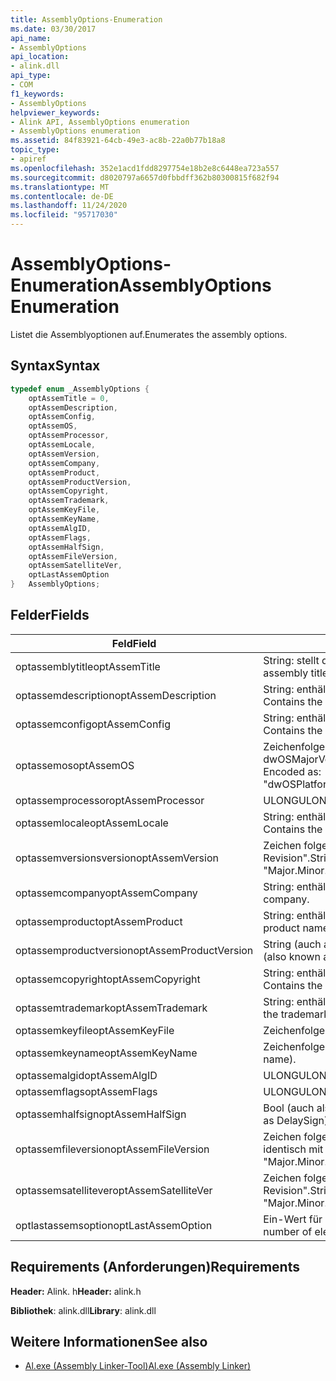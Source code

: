 ```yaml
---
title: AssemblyOptions-Enumeration
ms.date: 03/30/2017
api_name:
- AssemblyOptions
api_location:
- alink.dll
api_type:
- COM
f1_keywords:
- AssemblyOptions
helpviewer_keywords:
- Alink API, AssemblyOptions enumeration
- AssemblyOptions enumeration
ms.assetid: 84f83921-64cb-49e3-ac8b-22a0b77b18a8
topic_type:
- apiref
ms.openlocfilehash: 352e1acd1fdd8297754e18b2e8c6448ea723a557
ms.sourcegitcommit: d8020797a6657d0fbbdff362b80300815f682f94
ms.translationtype: MT
ms.contentlocale: de-DE
ms.lasthandoff: 11/24/2020
ms.locfileid: "95717030"
---
```

# <a name="assemblyoptions-enumeration"></a><span data-ttu-id="05eef-102">AssemblyOptions-Enumeration</span><span class="sxs-lookup"><span data-stu-id="05eef-102">AssemblyOptions Enumeration</span></span>

<span data-ttu-id="05eef-103">Listet die Assemblyoptionen auf.</span><span class="sxs-lookup"><span data-stu-id="05eef-103">Enumerates the assembly options.</span></span>  
  
## <a name="syntax"></a><span data-ttu-id="05eef-104">Syntax</span><span class="sxs-lookup"><span data-stu-id="05eef-104">Syntax</span></span>  
  
```cpp  
typedef enum _AssemblyOptions {  
    optAssemTitle = 0,  
    optAssemDescription,  
    optAssemConfig,  
    optAssemOS,  
    optAssemProcessor,  
    optAssemLocale,  
    optAssemVersion,  
    optAssemCompany,  
    optAssemProduct,  
    optAssemProductVersion,  
    optAssemCopyright,  
    optAssemTrademark,  
    optAssemKeyFile,  
    optAssemKeyName,  
    optAssemAlgID,  
    optAssemFlags,  
    optAssemHalfSign,  
    optAssemFileVersion,  
    optAssemSatelliteVer,  
    optLastAssemOption  
}   AssemblyOptions;  
```  
  
## <a name="fields"></a><span data-ttu-id="05eef-105">Felder</span><span class="sxs-lookup"><span data-stu-id="05eef-105">Fields</span></span>  
  
|<span data-ttu-id="05eef-106">Feld</span><span class="sxs-lookup"><span data-stu-id="05eef-106">Field</span></span>|<span data-ttu-id="05eef-107">BESCHREIBUNG</span><span class="sxs-lookup"><span data-stu-id="05eef-107">Description</span></span>|  
|-----------|-----------------|  
|<span data-ttu-id="05eef-108">optassemblytitle</span><span class="sxs-lookup"><span data-stu-id="05eef-108">optAssemTitle</span></span>|<span data-ttu-id="05eef-109">String: stellt den Assemblytitel dar.</span><span class="sxs-lookup"><span data-stu-id="05eef-109">String - Represents the assembly title.</span></span>|  
|<span data-ttu-id="05eef-110">optassemdescription</span><span class="sxs-lookup"><span data-stu-id="05eef-110">optAssemDescription</span></span>|<span data-ttu-id="05eef-111">String: enthält die Beschreibung der Assembly.</span><span class="sxs-lookup"><span data-stu-id="05eef-111">String - Contains the assembly description.</span></span>|  
|<span data-ttu-id="05eef-112">optassemconfig</span><span class="sxs-lookup"><span data-stu-id="05eef-112">optAssemConfig</span></span>|<span data-ttu-id="05eef-113">String: enthält die Assemblykonfiguration.</span><span class="sxs-lookup"><span data-stu-id="05eef-113">String - Contains the assembly configuration.</span></span>|  
|<span data-ttu-id="05eef-114">optassemos</span><span class="sxs-lookup"><span data-stu-id="05eef-114">optAssemOS</span></span>|<span data-ttu-id="05eef-115">Zeichenfolge codiert als: "dwOSPlatformId. dwOSMajorVersion. dwOSMinorVersion".</span><span class="sxs-lookup"><span data-stu-id="05eef-115">String - Encoded as: "dwOSPlatformId.dwOSMajorVersion.dwOSMinorVersion".</span></span>|  
|<span data-ttu-id="05eef-116">optassemprocessor</span><span class="sxs-lookup"><span data-stu-id="05eef-116">optAssemProcessor</span></span>|<span data-ttu-id="05eef-117">ULONG</span><span class="sxs-lookup"><span data-stu-id="05eef-117">ULONG</span></span>|  
|<span data-ttu-id="05eef-118">optassemlocale</span><span class="sxs-lookup"><span data-stu-id="05eef-118">optAssemLocale</span></span>|<span data-ttu-id="05eef-119">String: enthält das assemblygebiets Schema.</span><span class="sxs-lookup"><span data-stu-id="05eef-119">String - Contains the assembly locale.</span></span>|  
|<span data-ttu-id="05eef-120">optassemversionsversion</span><span class="sxs-lookup"><span data-stu-id="05eef-120">optAssemVersion</span></span>|<span data-ttu-id="05eef-121">Zeichen folgen codiert als: "Major. Minor. Build. Revision".</span><span class="sxs-lookup"><span data-stu-id="05eef-121">String - Encoded as: "Major.Minor.Build.Revision".</span></span>|  
|<span data-ttu-id="05eef-122">optassemcompany</span><span class="sxs-lookup"><span data-stu-id="05eef-122">optAssemCompany</span></span>|<span data-ttu-id="05eef-123">String: enthält das Unternehmen.</span><span class="sxs-lookup"><span data-stu-id="05eef-123">String - Contains the company.</span></span>|  
|<span data-ttu-id="05eef-124">optassemproduct</span><span class="sxs-lookup"><span data-stu-id="05eef-124">optAssemProduct</span></span>|<span data-ttu-id="05eef-125">String: enthält den Produktnamen.</span><span class="sxs-lookup"><span data-stu-id="05eef-125">String - Contains the product name.</span></span>|  
|<span data-ttu-id="05eef-126">optassemproductversion</span><span class="sxs-lookup"><span data-stu-id="05eef-126">optAssemProductVersion</span></span>|<span data-ttu-id="05eef-127">String (auch als InformationalVersion bezeichnet).</span><span class="sxs-lookup"><span data-stu-id="05eef-127">String (also known as InformationalVersion).</span></span>|  
|<span data-ttu-id="05eef-128">optassemcopyright</span><span class="sxs-lookup"><span data-stu-id="05eef-128">optAssemCopyright</span></span>|<span data-ttu-id="05eef-129">String: enthält Informationen zum Copyright.</span><span class="sxs-lookup"><span data-stu-id="05eef-129">String - Contains the copyright information.</span></span>|  
|<span data-ttu-id="05eef-130">optassemtrademark</span><span class="sxs-lookup"><span data-stu-id="05eef-130">optAssemTrademark</span></span>|<span data-ttu-id="05eef-131">String: enthält die Markeninformationen.</span><span class="sxs-lookup"><span data-stu-id="05eef-131">String - Contains the trademark information.</span></span>|  
|<span data-ttu-id="05eef-132">optassemkeyfile</span><span class="sxs-lookup"><span data-stu-id="05eef-132">optAssemKeyFile</span></span>|<span data-ttu-id="05eef-133">Zeichenfolge (Dateiname).</span><span class="sxs-lookup"><span data-stu-id="05eef-133">String (file name).</span></span>|  
|<span data-ttu-id="05eef-134">optassemkeyname</span><span class="sxs-lookup"><span data-stu-id="05eef-134">optAssemKeyName</span></span>|<span data-ttu-id="05eef-135">Zeichenfolge (der Schlüssel Name).</span><span class="sxs-lookup"><span data-stu-id="05eef-135">String (The key name).</span></span>|  
|<span data-ttu-id="05eef-136">optassemalgid</span><span class="sxs-lookup"><span data-stu-id="05eef-136">optAssemAlgID</span></span>|<span data-ttu-id="05eef-137">ULONG</span><span class="sxs-lookup"><span data-stu-id="05eef-137">ULONG</span></span>|  
|<span data-ttu-id="05eef-138">optassemflags</span><span class="sxs-lookup"><span data-stu-id="05eef-138">optAssemFlags</span></span>|<span data-ttu-id="05eef-139">ULONG</span><span class="sxs-lookup"><span data-stu-id="05eef-139">ULONG</span></span>|  
|<span data-ttu-id="05eef-140">optassemhalfsign</span><span class="sxs-lookup"><span data-stu-id="05eef-140">optAssemHalfSign</span></span>|<span data-ttu-id="05eef-141">Bool (auch als "Delta Sign" bezeichnet).</span><span class="sxs-lookup"><span data-stu-id="05eef-141">Bool (Also known as DelaySign).</span></span>|  
|<span data-ttu-id="05eef-142">optassemfileversion</span><span class="sxs-lookup"><span data-stu-id="05eef-142">optAssemFileVersion</span></span>|<span data-ttu-id="05eef-143">Zeichen folgen codiert als "Major. Minor. Build. Revision"-identisch mit ProductVersion.</span><span class="sxs-lookup"><span data-stu-id="05eef-143">String - Encoded as "Major.Minor.Build.Revision"--same as ProductVersion.</span></span>|  
|<span data-ttu-id="05eef-144">optassemsatellitever</span><span class="sxs-lookup"><span data-stu-id="05eef-144">optAssemSatelliteVer</span></span>|<span data-ttu-id="05eef-145">Zeichen folgen codiert als "Major. Minor. Build. Revision".</span><span class="sxs-lookup"><span data-stu-id="05eef-145">String - Encoded as "Major.Minor.Build.Revision".</span></span>|  
|<span data-ttu-id="05eef-146">optlastassemsoption</span><span class="sxs-lookup"><span data-stu-id="05eef-146">optLastAssemOption</span></span>|<span data-ttu-id="05eef-147">Ein-Wert für die Anzahl der Elemente.</span><span class="sxs-lookup"><span data-stu-id="05eef-147">A counter of the number of elements.</span></span>|  
  
## <a name="requirements"></a><span data-ttu-id="05eef-148">Requirements (Anforderungen)</span><span class="sxs-lookup"><span data-stu-id="05eef-148">Requirements</span></span>  

 <span data-ttu-id="05eef-149">**Header:** Alink. h</span><span class="sxs-lookup"><span data-stu-id="05eef-149">**Header:** alink.h</span></span>  
  
 <span data-ttu-id="05eef-150">**Bibliothek**: alink.dll</span><span class="sxs-lookup"><span data-stu-id="05eef-150">**Library**: alink.dll</span></span>  
  
## <a name="see-also"></a><span data-ttu-id="05eef-151">Weitere Informationen</span><span class="sxs-lookup"><span data-stu-id="05eef-151">See also</span></span>

- [<span data-ttu-id="05eef-152">Al.exe (Assembly Linker-Tool)</span><span class="sxs-lookup"><span data-stu-id="05eef-152">Al.exe (Assembly Linker)</span></span>](../../tools/al-exe-assembly-linker.md)
